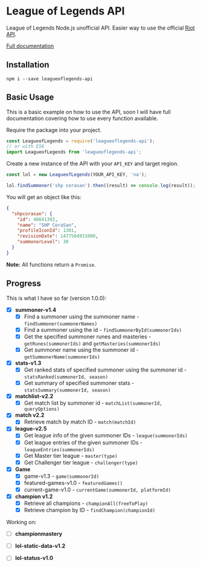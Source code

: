 # League of Legends API
League of Legends Node.js unofficial API. Easier way to use the official [Riot API](https://developer.riotgames.com/).

[Full documentation](https://corasan.gitbooks.io/league-of-legends-api/content/)

## Installation
`npm i --save leagueoflegends-api`

## Basic Usage
This is a basic example on how to use the API, soon I will have full documentation covering how to use every function available.

Require the package into your project.
```javascript
const LeagueofLegends = require('leagueoflegends-api');
// or with ES6
import LeagueofLegends from 'leagueoflegends-api';
```

Create a new instance of the API with your `API_KEY` and target region.
```javascript
const lol = new LeagueofLegends(YOUR_API_KEY, 'na');

lol.findSummoner('shp corasan').then((result) => console.log(result));
```
You will get an object like this:
```json
{
  "shpcorasan": {
    "id": 48641392,
    "name": "SHP CoraSan",
    "profileIconId": 1301,
    "revisionDate": 1477504931000,
    "summonerLevel": 30
  }
}
```
**Note:** All functions return a `Promise`.

## Progress
This is what I have so far (version 1.0.0):
- [x] **summoner-v1.4**
  - [x] Find a summoner using the summoner name - `findSummoner(summonerNames)`
  - [x] Find a summoner using the id - `findSummonerById(summonerIds)`
  - [x] Get the specified summoner runes and masteries - `getRunes(summonerIds)` and `getMasteries(summonerIds)`
  - [x] Get summoner name using the summoner id - `getSummonerName(summonerIds)`

- [x] **stats-v1.3**
  - [x] Get ranked stats of specified summoner using the summoner id - `statsRanked(summonerId, season)`
  - [x] Get summary of specified summoner stats - `statsSummary(summonerId, season)`

- [x] **matchlist-v2.2**
  - [x] Get match list by summoner id - `matchList(summonerId, queryOptions)`

- [x] **match v2.2**
  - [x] Retrieve match by match ID - `match(matchId)`

- [x] **league-v2.5**
  - [x] Get league info of the given summoner IDs - `league(summonerIds)`
  - [x] Get league entries of the given summoner IDs - `leagueEntries(summonerIds)`
  - [x] Get Master tier league - `master(type)`
  - [x] Get Challenger tier league - `challenger(type)`

- [x] **Game**
  - [x] game-v1.3 - `game(summonerId)`
  - [x] featured-games-v1.0 - `featuredGames()`
  - [x] current-game-v1.0 - `currentGame(summonerId, platformId)`

- [x] **champion v1.2**
  - [x] Retrieve all champions - `championAll(freeToPlay)`
  - [x] Retrieve champion by ID - `findChampion(championId)`

Working on:

- [ ] **championmastery**
- [ ] **lol-static-data-v1.2**
- [ ] **lol-status-v1.0**
 
 
